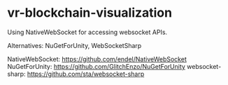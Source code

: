 # vr-blockchain-visualization

Using NativeWebSocket for accessing websocket APIs.

Alternatives: NuGetForUnity, WebSocketSharp 

NativeWebSocket: https://github.com/endel/NativeWebSocket
NuGetForUnity: https://github.com/GlitchEnzo/NuGetForUnity
websocket-sharp: https://github.com/sta/websocket-sharp